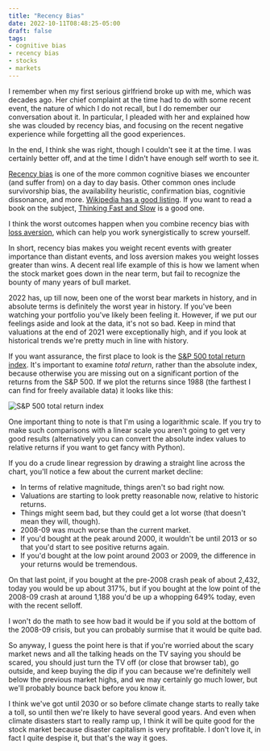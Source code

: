 ```yaml
---
title: "Recency Bias"
date: 2022-10-11T08:48:25-05:00
draft: false
tags:
- cognitive bias
- recency bias
- stocks
- markets
---
```

I remember when my first serious girlfriend broke up with me, which was decades
ago. Her chief complaint at the time had to do with some recent event, the
nature of which I do not recall, but I do remember our conversation about it. In
particular, I pleaded with her and explained how she was clouded by recency
bias, and focusing on the recent negative experience while forgetting all the
good experiences.

In the end, I think she was right, though I couldn't see it at the time. I was
certainly better off, and at the time I didn't have enough self worth to see it.

[Recency bias](https://en.wikipedia.org/wiki/Recency_bias) is one of the more
common cognitive biases we encounter (and suffer from) on a day to day basis.
Other common ones include survivorship bias, the availability heuristic,
confirmation bias, cognitivie dissonance, and more. [Wikipedia has a good
listing](https://en.wikipedia.org/wiki/List_of_cognitive_biases). If you want to
read a book on the subject, [Thinking Fast and
Slow](https://en.wikipedia.org/wiki/Thinking,_Fast_and_Slow) is a good one.

I think the worst outcomes happen when you combine recency bias with [loss
aversion](https://en.wikipedia.org/wiki/Loss_aversion), which can help you work
synergistically to screw yourself.

In short, recency bias makes you weight recent events with greater importance
than distant events, and loss aversion makes you weight losses greater than
wins. A decent real life example of this is how we lament when the stock market
goes down in the near term, but fail to recognize the bounty of many years of
bull market.

2022 has, up till now, been one of the worst bear markets in history, and in
absolute terms is definitely the worst year in history. If you've been watching
your portfolio you've likely been feeling it. However, if we put our feelings
aside and look at the data, it's not so bad. Keep in mind that valuations at the
end of 2021 were exceptionally high, and if you look at historical trends we're
pretty much in line with history.

If you want assurance, the first place to look is the [S&P 500 total return
index](https://yhoo.it/3Ml9yT6). It's important to examine _total return_,
rather than the absolute index, because otherwise you are missing out on a
significant portion of the returns from the S&P 500. If we plot the returns
since 1988 (the farthest I can find for freely available data) it looks like
this:

![S&P 500 total return index](sp500tr.png "S&P 500 total return index since 1988")

One important thing to note is that I'm using a logarithmic scale. If you try to
make such comparisons with a linear scale you aren't going to get very good
results (alternatively you can convert the absolute index values to relative
returns if you want to get fancy with Python).

If you do a crude linear regression by drawing a straight line across the chart,
you'll notice a few about the current market decline:

* In terms of relative magnitude, things aren't so bad right now.
* Valuations are starting to look pretty reasonable now, relative to historic returns.
* Things might seem bad, but they could get a lot worse (that doesn't mean they will, though). 
* 2008-09 was much worse than the current market.
* If you'd bought at the peak around 2000, it wouldn't be until 2013 or so that you'd start to see positive returns again.
* If you'd bought at the low point around 2003 or 2009, the difference in your returns would be tremendous.

On that last point, if you bought at the pre-2008 crash peak of about 2,432,
today you would be up about 317%, but if you bought at the low point of the
2008-09 crash at around 1,188 you'd be up a whopping 649% today, even with the
recent selloff.

I won't do the math to see how bad it would be if you sold at the bottom of the
2008-09 crisis, but you can probably surmise that it would be quite bad.

So anyway, I guess the point here is that if you're worried about the scary
market news and all the talking heads on the TV saying you should be scared, you
should just turn the TV off (or close that browser tab), go outside, and keep
buying the dip if you can because we're definitely well below the previous
market highs, and we may certainly go much lower, but we'll probably bounce back
before you know it.

I think we've got until 2030 or so before climate change starts to really take a
toll, so until then we're likely to have several good years. And even when
climate disasters start to really ramp up, I think it will be quite good for the
stock market because disaster capitalism is very profitable. I don't love it, in
fact I quite despise it, but that's the way it goes.
